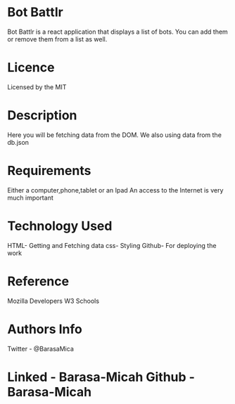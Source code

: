 # Bot Battlr
Bot Battlr is a react application that displays a list of bots. You can add them or remove them from a list as well.

# Licence
Licensed by the MIT

# Description
Here you will be fetching data from the DOM. We also using data from the db.json

# Requirements
Either a computer,phone,tablet or an Ipad An access to the Internet is very much important

# Technology Used
HTML- Getting and Fetching data css- Styling 
Github- For deploying the work

# Reference
Mozilla Developers 
W3 Schools

# Authors Info
Twitter - @BarasaMica

# Linked - Barasa-Micah Github - Barasa-Micah